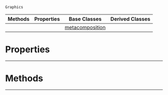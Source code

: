  `Graphics`

|Methods|Properties|Base Classes|Derived Classes|
|---|---|---|---|
| | |[metacomposition](https://github.com/PlasmaEngine/PlasmaDocs/tree/master/docs/C%2B%2B/code_reference/class_reference/metacomposition.markdown)| |


 #  Properties


---  
 #  Methods


---  
 

 
